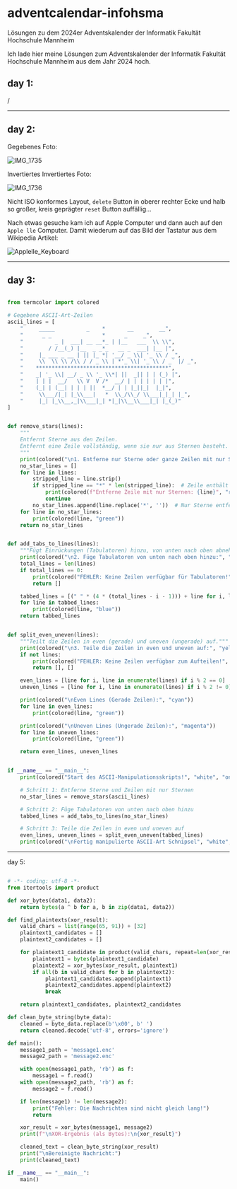 # adventcalendar-infohsma
Lösungen zu dem 2024er Adventskalender der Informatik Fakultät Hochschule Mannheim

Ich lade hier meine Lösungen zum Adventskalender der Informatik Fakultät Hochschule Mannheim aus dem Jahr 2024 hoch.

## day 1:

/


---


## day 2:

Gegebenes Foto:

![IMG_1735](https://github.com/user-attachments/assets/58a9d185-1460-4701-8189-058be5f2de5e)

Invertiertes Invertiertes Foto:

![IMG_1736](https://github.com/user-attachments/assets/48efd80e-af7c-4d67-b091-6d3075d6b26c)


Nicht ISO konformes Layout, `delete` Button in oberer rechter Ecke und halb so großer, kreis geprägter `reset` Button auffällig...

Nach etwas gesuche kam ich auf Apple Computer und dann auch auf den `Apple lle` Computer. Damit wiederum auf das Bild der Tastatur aus dem Wikipedia Artikel:

![Applelle_Keyboard](https://upload.wikimedia.org/wikipedia/commons/thumb/9/9f/Apple_IIe.jpg/1280px-Apple_IIe.jpg)

---


## day 3:

```python

from termcolor import colored

# Gegebene ASCII-Art-Zeilen
ascii_lines = [
    "     _____          _    *       __        __",
    "      _ _                *      _     _",
    "          _ |  ___| __ __*_ | |__   ___  \\ \\",
    "        / /__(_) |__  _ _*_   __ _  ___| |__ |",
    "     |_ ___ _ __ | || |_ *| '__/ _ \\| '_ \\ / _",
    "     \\  \\ \\ /\\ / / _ \\ | *'_ \\| '_ \\ / _` |/ _",
    "    ******************************************",
    "    _| '_ \\| __/ _ \\ '_ \\*| ||  _|| | | (_) |",
    "    | | |  __/   \\ V  V /*  __/ | | | | | | |",
    "    (_| | (__| | | | ||  *__/ | | |_||_|  |_|",
    "     \\___/|_| |_\\___|   *  \\_/\\_/ \\___|_|_| |_",
    "     |_| |_\\__,_|\\___|_| *|_|\\__\\___|_| |_(_)"
]


def remove_stars(lines):
    """
    Entfernt Sterne aus den Zeilen.
    Entfernt eine Zeile vollständig, wenn sie nur aus Sternen besteht.
    """
    print(colored("\n1. Entferne nur Sterne oder ganze Zeilen mit nur Sternen:", "yellow"))
    no_star_lines = []
    for line in lines:
        stripped_line = line.strip()
        if stripped_line == "*" * len(stripped_line):  # Zeile enthält nur Sterne
            print(colored(f"Entferne Zeile mit nur Sternen: {line}", "red"))
            continue
        no_star_lines.append(line.replace('*', ''))  # Nur Sterne entfernen
    for line in no_star_lines:
        print(colored(line, "green"))
    return no_star_lines


def add_tabs_to_lines(lines):
    """Fügt Einrückungen (Tabulatoren) hinzu, von unten nach oben abnehmend."""
    print(colored("\n2. Füge Tabulatoren von unten nach oben hinzu:", "yellow"))
    total_lines = len(lines)
    if total_lines == 0:
        print(colored("FEHLER: Keine Zeilen verfügbar für Tabulatoren!", "red", "on_white"))
        return []

    tabbed_lines = [(" " * (4 * (total_lines - i - 1))) + line for i, line in enumerate(lines)]
    for line in tabbed_lines:
        print(colored(line, "blue"))
    return tabbed_lines


def split_even_uneven(lines):
    """Teilt die Zeilen in even (gerade) und uneven (ungerade) auf."""
    print(colored("\n3. Teile die Zeilen in even und uneven auf:", "yellow"))
    if not lines:
        print(colored("FEHLER: Keine Zeilen verfügbar zum Aufteilen!", "red", "on_white"))
        return [], []

    even_lines = [line for i, line in enumerate(lines) if i % 2 == 0]
    uneven_lines = [line for i, line in enumerate(lines) if i % 2 != 0]

    print(colored("\nEven Lines (Gerade Zeilen):", "cyan"))
    for line in even_lines:
        print(colored(line, "green"))

    print(colored("\nUneven Lines (Ungerade Zeilen):", "magenta"))
    for line in uneven_lines:
        print(colored(line, "green"))

    return even_lines, uneven_lines


if __name__ == "__main__":
    print(colored("Start des ASCII-Manipulationsskripts!", "white", "on_blue"))

    # Schritt 1: Entferne Sterne und Zeilen mit nur Sternen
    no_star_lines = remove_stars(ascii_lines)

    # Schritt 2: Füge Tabulatoren von unten nach oben hinzu
    tabbed_lines = add_tabs_to_lines(no_star_lines)

    # Schritt 3: Teile die Zeilen in even und uneven auf
    even_lines, uneven_lines = split_even_uneven(tabbed_lines)
    print(colored("\nFertig manipulierte ASCII-Art Schnipsel", "white", "on_green"))

```



---

day 5:

```python

# -*- coding: utf-8 -*-
from itertools import product

def xor_bytes(data1, data2):
    return bytes(a ^ b for a, b in zip(data1, data2))

def find_plaintexts(xor_result):
    valid_chars = list(range(65, 91)) + [32]
    plaintext1_candidates = []
    plaintext2_candidates = []

    for plaintext1_candidate in product(valid_chars, repeat=len(xor_result)):
        plaintext1 = bytes(plaintext1_candidate)
        plaintext2 = xor_bytes(xor_result, plaintext1)
        if all(b in valid_chars for b in plaintext2):
            plaintext1_candidates.append(plaintext1)
            plaintext2_candidates.append(plaintext2)
            break

    return plaintext1_candidates, plaintext2_candidates

def clean_byte_string(byte_data):
    cleaned = byte_data.replace(b'\x00', b' ')
    return cleaned.decode('utf-8', errors='ignore')

def main():
    message1_path = 'message1.enc'
    message2_path = 'message2.enc'

    with open(message1_path, 'rb') as f:
        message1 = f.read()
    with open(message2_path, 'rb') as f:
        message2 = f.read()

    if len(message1) != len(message2):
        print("Fehler: Die Nachrichten sind nicht gleich lang!")
        return

    xor_result = xor_bytes(message1, message2)
    print(f"\nXOR-Ergebnis (als Bytes):\n{xor_result}")

    cleaned_text = clean_byte_string(xor_result)
    print("\nBereinigte Nachricht:")
    print(cleaned_text)

if __name__ == "__main__":
    main()

```


